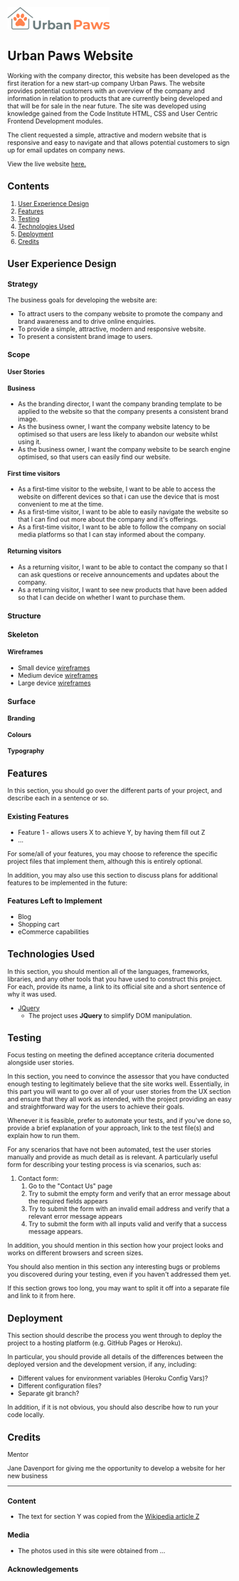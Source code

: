 [<img src="assets/images/urban-paws-transparent.png" width="230">](https://matty-el.github.io/urban-paws/)

<!-- Remember to add link to website from logo -->

# Urban Paws Website

Working with the company director, this website has been developed as the first iteration for a new start-up company Urban Paws. The website provides potential customers with an overview of the company and information in relation to products that are currently being developed and that will be for sale in the near future. The site was developed using knowledge gained from the Code Institute HTML, CSS and User Centric Frontend Development modules.

The client requested a simple, attractive and modern website that is responsive and easy to navigate and that allows potential customers to sign up for email updates on company news.

View the live website [here.](https://matty-el.github.io/urban-paws/)

<!-- Include well presented mock-up images of website on different devices -->

## Contents

1. [User Experience Design](#user-experience-design)
2. [Features](#features)
3. [Testing](#testing)
4. [Technologies Used](#technologies-used)
5. [Deployment](#deployment)
6. [Credits](#credits)

## User Experience Design

### Strategy

The business goals for developing the website are:

- To attract users to the company website to promote the company and brand awareness and to drive online enquiries.
- To provide a simple, attractive, modern and responsive website.
- To present a consistent brand image to users.

### Scope

#### User Stories

#### Business

- As the branding director, I want the company branding template to be applied to the website so that the company presents a consistent brand image.
- As the business owner, I want the company website latency to be optimised so that users are less likely to abandon our website whilst using it.
- As the business owner, I want the company website to be search engine optimised, so that users can easily find our website.

#### First time visitors

- As a first-time visitor to the website, I want to be able to access the website on different devices so that i can use the device that is most convenient to me at the time.
- As a first-time visitor, I want to be able to easily navigate the website so that I can find out more about the company and it's offerings.
- As a first-time visitor, I want to be able to follow the company on social media platforms so that I can stay informed about the company.


#### Returning visitors

- As a returning visitor, I want to be able to contact the company so that I can ask questions or receive announcements and updates about the company.
- As a returning visitor, I want to see new products that have been added so that I can decide on whether I want to purchase them.
<!-- Maybe add some customer reviews -->

### Structure

<!-- Talk about consistency across the pages in the website - common logo, menu etc. -->

### Skeleton

#### Wireframes

- Small device [wireframes](assets/design/Urban_Paws_Wireframes_Small_v1.0.pdf)
- Medium device [wireframes](assets/design/Urban_Paws_Wireframes_Medium_v1.0.pdf)
- Large device [wireframes](assets/design/Urban_Paws_Wireframes_Large_v1.0.pdf)

### Surface

#### Branding


#### Colours


#### Typography


## Features

In this section, you should go over the different parts of your project, and describe each in a sentence or so.

### Existing Features
- Feature 1 - allows users X to achieve Y, by having them fill out Z
- ...

For some/all of your features, you may choose to reference the specific project files that implement them, although this is entirely optional.

In addition, you may also use this section to discuss plans for additional features to be implemented in the future:

### Features Left to Implement

- Blog
- Shopping cart
- eCommerce capabilities

## Technologies Used

In this section, you should mention all of the languages, frameworks, libraries, and any other tools that you have used to construct this project. For each, provide its name, a link to its official site and a short sentence of why it was used.

- [JQuery](https://jquery.com)
    - The project uses **JQuery** to simplify DOM manipulation.

<!-- Remember to include JIRA, Trello etc. -->

## Testing

Focus testing on meeting the defined acceptance criteria documented alongside user stories.

In this section, you need to convince the assessor that you have conducted enough testing to legitimately believe that the site works well. Essentially, in this part you will want to go over all of your user stories from the UX section and ensure that they all work as intended, with the project providing an easy and straightforward way for the users to achieve their goals.

Whenever it is feasible, prefer to automate your tests, and if you've done so, provide a brief explanation of your approach, link to the test file(s) and explain how to run them.

For any scenarios that have not been automated, test the user stories manually and provide as much detail as is relevant. A particularly useful form for describing your testing process is via scenarios, such as:

1. Contact form:
    1. Go to the "Contact Us" page
    2. Try to submit the empty form and verify that an error message about the required fields appears
    3. Try to submit the form with an invalid email address and verify that a relevant error message appears
    4. Try to submit the form with all inputs valid and verify that a success message appears.

In addition, you should mention in this section how your project looks and works on different browsers and screen sizes.

You should also mention in this section any interesting bugs or problems you discovered during your testing, even if you haven't addressed them yet.

If this section grows too long, you may want to split it off into a separate file and link to it from here.

## Deployment

This section should describe the process you went through to deploy the project to a hosting platform (e.g. GitHub Pages or Heroku).

In particular, you should provide all details of the differences between the deployed version and the development version, if any, including:
- Different values for environment variables (Heroku Config Vars)?
- Different configuration files?
- Separate git branch?

In addition, if it is not obvious, you should also describe how to run your code locally.


## Credits

Mentor

Jane Davenport for giving me the opportunity to develop a website for her new business

----------

### Content
- The text for section Y was copied from the [Wikipedia article Z](https://en.wikipedia.org/wiki/Z)

### Media
- The photos used in this site were obtained from ...

### Acknowledgements